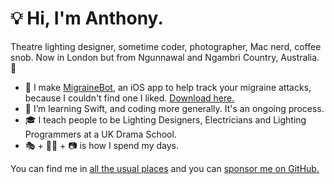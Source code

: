 # 💡 Hi, I'm Anthony.
Theatre lighting designer, sometime coder, photographer, Mac nerd, coffee snob. Now in London but from Ngunnawal and Ngambri Country, Australia. 🐨

* 🤖 I make [MigraineBot](https://codebyanthony.com/migrainebot), an iOS app to help track your migraine attacks, because I couldn't find one I liked. [Download here.](https://apple.co/3eIpkY1)
* 🌱 I’m learning Swift, and coding more generally. It's an ongoing process.
* 🎓 I teach people to be Lighting Designers, Electricians and Lighting Programmers at a UK Drama School.
* 🎭 + 🧑‍💻 + 📷 is how I spend my days.

You can find me in [all the usual places](https://anthonyarblaster.com/linktree) and you can [sponsor me on GitHub.](https://github.com/sponsors/aarblaster)



